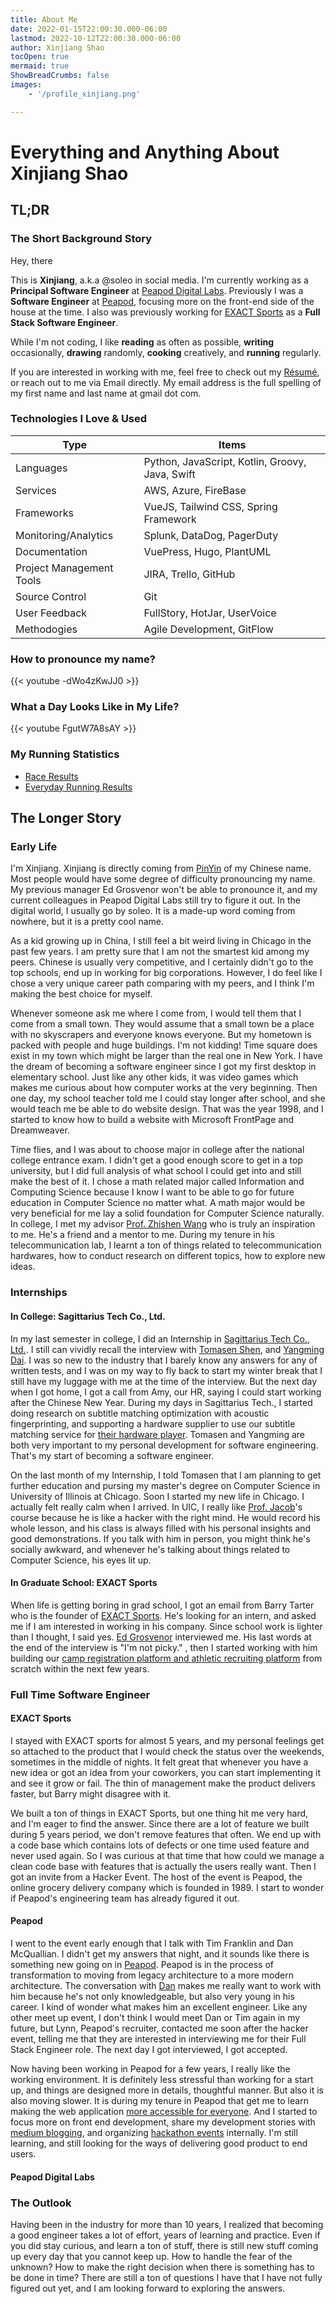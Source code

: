 ```yaml
---
title: About Me
date: 2022-01-15T22:00:30.000-06:00
lastmod: 2022-10-12T22:00:30.000-06:00
author: Xinjiang Shao
tocOpen: true
mermaid: true
ShowBreadCrumbs: false
images:
    - '/profile_xinjiang.png'

---
```


# Everything and Anything About Xinjiang Shao

## TL;DR

### The Short Background Story

Hey, there

This is **Xinjiang**, a.k.a @soleo in social media. I'm currently working as a **Principal Software Engineer** at [Peapod Digital Labs](https://www.peapoddigitallabs.com). Previously I was a **Software Engineer** at [Peapod](https://www.peapod.com), focusing more on the front-end side of the house at the time. I also was previously working for [EXACT Sports](https://exactsports.com) as a **Full Stack Software Engineer**.

While I'm not coding, I like **reading** as often as possible, **writing** occasionally, **drawing** randomly, **cooking** creatively, and **running** regularly.

If you are interested in working with me, feel free to check out my [Résumé](/xshao-cv-short.pdf "Xinjiang Shao Résumé"), or reach out to me via Email directly. My email address is the full spelling of my first name and last name at gmail dot com.

### Technologies I Love & Used

| Type  | Items |
| ----- | --- |
| Languages   | Python, JavaScript, Kotlin, Groovy, Java, Swift  |
| Services | AWS, Azure, FireBase  |
| Frameworks | VueJS, Tailwind CSS, Spring Framework |
| Monitoring/Analytics | Splunk, DataDog, PagerDuty |
| Documentation | VuePress, Hugo, PlantUML |
| Project Management Tools | JIRA, Trello, GitHub |
| Source Control | Git |
| User Feedback | FullStory, HotJar, UserVoice |
| Methodogies | Agile Development, GitFlow |

### How to pronounce my name?

{{< youtube -dWo4zKwJJ0 >}}

### What a Day Looks Like in My Life?

{{< youtube FgutW7A8sAY >}}

### My Running Statistics

- [Race Results](https://www.athlinks.com/athletes/496436320/statistics)
- [Everyday Running Results](https://www.strava.com/athletes/17313390)

## The Longer Story

### Early Life

I'm Xinjiang. Xinjiang is directly coming from [PinYin](https://en.wikipedia.org/wiki/Pinyin) of my Chinese name. Most people would have some degree of difficulty pronouncing my name. My previous manager Ed Grosvenor won't be able to pronounce it, and my current colleagues in Peapod Digital Labs still try to figure it out. In the digital world, I usually go by soleo. It is a made-up word coming from nowhere, but it is a pretty cool name.

As a kid growing up in China, I still feel a bit weird living in Chicago in the past few years. I am pretty sure that I am not the smartest kid among my peers. Chinese is usually very competitive, and I certainly didn't go to the top schools, end up in working for big corporations. However, I do feel like I chose a very unique career path comparing with my peers, and I think I'm making the best choice for myself.

Whenever someone ask me where I come from, I would tell them that I come from a small town. They would assume that a small town be a place with no skyscrapers and everyone knows everyone. But my hometown is packed with people and huge buildings. I'm not kidding! Time square does exist in my town which might be larger than the real one in New York. I have the dream of becoming a software engineer since I got my first desktop in elementary school. Just like any other kids, it was video games which makes me curious about how computer works at the very beginning. Then one day, my school teacher told me I could stay longer after school, and she would teach me be able to do website design. That was the year 1998, and I started to know how to build a website with Microsoft FrontPage and Dreamweaver.

Time flies, and I was about to choose major in college after the national college entrance exam. I didn't get a good enough score to get in a top university, but I did full analysis of what school I could get into and still make the best of it. I chose a math related major called Information and Computing Science because I know I want to be able to go for future education in Computer Science no matter what. A math major would be very beneficial for me lay a solid foundation for Computer Science naturally. In college, I met my advisor [Prof. Zhishen Wang](http://wireless.dlpu.edu.cn/reyjj.html) who is truly an inspiration to me. He's a friend and a mentor to me. During my tenure in his telecommunication lab, I learnt a ton of things related to telecommunication hardwares, how to conduct research on different topics, how to explore new ideas.

### Internships

#### In College: Sagittarius Tech Co., Ltd.

In my last semester in college, I did an Internship in [Sagittarius Tech Co., Ltd.](https://splayer.org/). I still can vividly recall the interview with [Tomasen Shen](https://github.com/Tomasen), and [Yangming Dai](https://github.com/ymmuse). I was so new to the industry that I barely know any answers for any of written tests, and I was on my way to fly back to start my winter break that I still have my luggage with me at the time of the interview. But the next day when I got home, I got a call from Amy, our HR, saying I could start working after the Chinese New Year. During my days in Sagittarius Tech., I started doing research on subtitle matching optimization with acoustic fingerprinting, and supporting a hardware supplier to use our subtitle matching service for [their hardware player](https://medium.com/splayer/%E9%A6%96%E4%B8%AA%E6%94%AF%E6%8C%81%E4%B8%AD%E6%96%87%E5%AD%97%E5%B9%95%E5%8C%B9%E9%85%8D%E7%9A%84%E7%A1%AC%E4%BB%B6%E9%AB%98%E6%B8%85%E6%92%AD%E6%94%BE%E5%99%A8-e11c60e834f3). Tomasen and Yangming are both very important to my personal development for software engineering. That's my start of becoming a software engineer.

On the last month of my Internship, I told Tomasen that I am planning to get further education and pursing my master's degree on Computer Science in University of Illinois at Chicago. Soon I started my new life in Chicago. I actually felt really calm when I arrived. In UIC, I really like [Prof. Jacob](https://www.cs.uic.edu/Jakob/)'s course because he is like a hacker with the right mind. He would record his whole lesson, and his class is always filled with his personal insights and good demonstrations. If you talk with him in person, you might think he's socially awkward, and whenever he's talking about things related to Computer Science, his eyes lit up.

#### In Graduate School: EXACT Sports

When life is getting boring in grad school, I got an email from Barry Tarter who is the founder of [EXACT Sports](https://exactsports.com). He's looking for an intern, and asked me if I am interested in working in his company. Since school work is lighter than I thought, I said yes. [Ed Grosvenor](https://github.com/edgrosvenor) interviewed me. His last words at the end of the interview is "I'm not picky." , then I started working with him building our [camp registration platform and athletic recruiting platform](https://prephero.com) from scratch within the next few years.

### Full Time Software Engineer

#### EXACT Sports

I stayed with EXACT sports for almost 5 years, and my personal feelings get so attached to the product that I would check the status over the weekends, sometimes in the middle of nights. It felt great that whenever you have a new idea or got an idea from your coworkers, you can start implementing it and see it grow or fail. The thin of management make the product delivers faster, but Barry might disagree with it.

We built a ton of things in EXACT Sports, but one thing hit me very hard, and I'm eager to find the answer. Since there are a lot of feature we built during 5 years period, we don't remove features that often. We end up with a code base which contains lots of defects or one time used feature and never used again. So I was curious at that time that how could we manage a clean code base with features that is actually the users really want. Then I got an invite from a Hacker Event. The host of the event is Peapod, the online grocery delivery company which is founded in 1989. I start to wonder if Peapod's engineering team has already figured it out.

#### Peapod

I went to the event early enough that I talk with Tim Franklin and Dan McQuallian. I didn't get my answers that night, and it sounds like there is something new going on in [Peapod](https://en.wikipedia.org/wiki/Peapod). Peapod is in the process of transformation to moving from legacy architecture to a more modern architecture. The conversation with [Dan](https://github.com/dmcquillan314) makes me really want to work with him because he's not only knowledgeable, but also very young in his career. I kind of wonder what makes him an excellent engineer. Like any other meet up event, I don't think I would meet Dan or Tim again in my future, but Lynn, Peapod's recruiter, contacted me soon after the hacker event, telling me that they are interested in interviewing me for their Full Stack Engineer role. The next day I got interviewed, I got accepted.

Now having been working in Peapod for a few years, I really like the working environment. It is definitely less stressful than working for a start up, and things are designed more in details, thoughtful manner. But also it is also moving slower. It is during my tenure in Peapod that get me to learn making the web application [more accessible for everyone](https://medium.com/peapod-engineering/web-accessibility-design-the-user-experience-having-all-users-in-mind-5c5ed5a3ba78). And I started to focus more on front end development, share my development stories with [medium blogging](https://medium.com/peapod-engineering), and organizing [hackathon events](https://github.com/soleo/peapod-hackathon) internally. I'm still learning, and still looking for the ways of delivering good product to end users.

#### Peapod Digital Labs

### The Outlook

Having been in the industry for more than 10 years, I realized that becoming a good engineer takes a lot of effort, years of learning and practice. Even if you did stay curious, and learn a ton of stuff, there is still new stuff coming up every day that you cannot keep up. How to handle the fear of the unknown? How to make the right decision when there is something has to be done in time? There are still a ton of questions I have that I have not fully figured out yet, and I am looking forward to exploring the answers.

